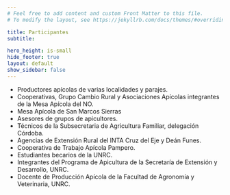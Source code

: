 ```yaml
---
# Feel free to add content and custom Front Matter to this file.
# To modify the layout, see https://jekyllrb.com/docs/themes/#overriding-theme-defaults

title: Participantes
subtitle:

hero_height: is-small
hide_footer: true
layout: default
show_sidebar: false
---
```


- Productores apícolas de varias localidades y parajes.
- Cooperativas, Grupo Cambio Rural y Asociaciones Apícolas integrantes de la Mesa Apícola del NO.
- Mesa Apícola de San Marcos Sierras
- Asesores de grupos de apicultores.
- Técnicos de la Subsecretaria de Agricultura Familiar, delegación Córdoba.
- Agencias de Extensión Rural del INTA Cruz del Eje y Deán Funes.
- Cooperativa de Trabajo Apícola Pampero.
- Estudiantes becarios de la UNRC.
- Integrantes del Programa de Apicultura de la Secretaría de Extensión y Desarrollo, UNRC.
- Docente de Producción Apícola de la Facultad de Agronomía y Veterinaria, UNRC.
